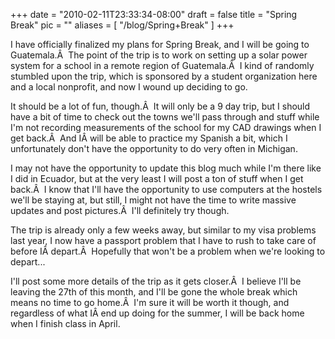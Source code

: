 
+++
date = "2010-02-11T23:33:34-08:00"
draft = false
title = "Spring Break"
pic = ""
aliases = [
  "/blog/Spring+Break"
]
+++

<p>I have officially finalized my plans for Spring Break, and I will be going to Guatemala.Â  The point of the trip is to work on setting up a solar power system for a school in a remote region of Guatemala.Â  I kind of randomly stumbled upon the trip, which is sponsored by a student organization here and a local nonprofit, and now I wound up deciding to go.
</p>
<p>
It should be a lot of fun, though.Â  It will only be a 9 day trip, but I should have a bit of time to check out the towns we'll pass through and stuff while I'm not recording measurements of the school for my CAD drawings when I get back.Â  And IÂ will be able to practice my Spanish a bit, which I unfortunately don't have the opportunity to do very often in Michigan.
</p>
<p>
I may not have the opportunity to update this blog much while I'm there like I did in Ecuador, but at the very least I will post a ton of stuff when I get back.Â  I know that I'll have the opportunity to use computers at the hostels we'll be staying at, but still, I might not have the time to write massive updates and post pictures.Â  I'll definitely try though.
</p>
<p>
The trip is already only a few weeks away, but similar to my visa problems last year, I now have a passport problem that I have to rush to take care of before IÂ depart.Â  Hopefully that won't be a problem when we're looking to depart...
</p>
<p>
I'll post some more details of the trip as it gets closer.Â  I believe I'll be leaving the 27th of this month, and I'll be gone the whole break which means no time to go home.Â  I'm sure it will be worth it though, and regardless of what IÂ end up doing for the summer, I will be back home when I finish class in April.
</p>